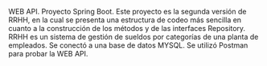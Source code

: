 WEB API. Proyecto Spring Boot.  Este proyecto es la segunda versión de RRHH, en  la cual se presenta una estructura de codeo más sencilla en cuanto a la construcción de los métodos y de las interfaces Repository. RRHH es un sistema de gestión de  sueldos por categorías de una planta de  empleados. Se conectó a una base de datos MYSQL. Se utilizó Postman para probar la WEB API.
